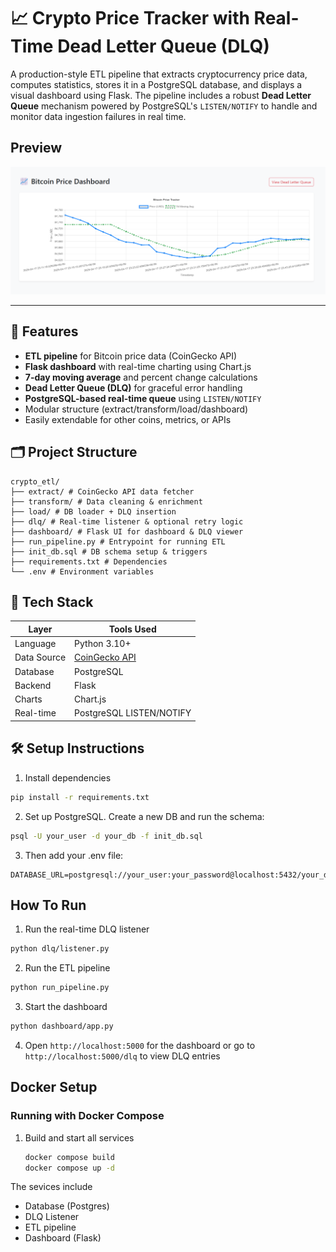 # 📈 Crypto Price Tracker with Real-Time Dead Letter Queue (DLQ)

A production-style ETL pipeline that extracts cryptocurrency price data, 
computes statistics, stores it in a PostgreSQL database, and displays a 
visual dashboard using Flask. The pipeline includes a robust **Dead Letter Queue** 
mechanism powered by PostgreSQL's `LISTEN/NOTIFY` to handle and monitor 
data ingestion failures in real time.

## Preview

![dashboard](docs/assets/preview.png)

---

## 🚀 Features

- **ETL pipeline** for Bitcoin price data (CoinGecko API)
- **Flask dashboard** with real-time charting using Chart.js
- **7-day moving average** and percent change calculations
- **Dead Letter Queue (DLQ)** for graceful error handling
- **PostgreSQL-based real-time queue** using `LISTEN/NOTIFY`
- Modular structure (extract/transform/load/dashboard)
- Easily extendable for other coins, metrics, or APIs

## 🗂️ Project Structure

```
crypto_etl/ 
├── extract/ # CoinGecko API data fetcher
├── transform/ # Data cleaning & enrichment
├── load/ # DB loader + DLQ insertion
├── dlq/ # Real-time listener & optional retry logic
├── dashboard/ # Flask UI for dashboard & DLQ viewer
├── run_pipeline.py # Entrypoint for running ETL
├── init_db.sql # DB schema setup & triggers
├── requirements.txt # Dependencies
└── .env # Environment variables
```

## 🔧 Tech Stack

| Layer       | Tools Used                   |
|------------|-------------------------------|
| Language    | Python 3.10+                  |
| Data Source | [CoinGecko API](https://www.coingecko.com/en/api) |
| Database    | PostgreSQL                    |
| Backend     | Flask                         |
| Charts      | Chart.js                      |
| Real-time   | PostgreSQL LISTEN/NOTIFY      |


## 🛠️ Setup Instructions

1. Install dependencies

  ```bash
  pip install -r requirements.txt
  ```

2. Set up PostgreSQL. Create a new DB and run the schema:

  ```bash
  psql -U your_user -d your_db -f init_db.sql
  ```

3. Then add your .env file:

  ```env
  DATABASE_URL=postgresql://your_user:your_password@localhost:5432/your_db
  ```

## How To Run

1. Run the real-time DLQ listener

  ```bash
  python dlq/listener.py
  ```

2. Run the ETL pipeline

  ```bash
  python run_pipeline.py
  ```

3. Start the dashboard

  ```bash
  python dashboard/app.py
  ```

4. Open `http://localhost:5000` for the dashboard or go to `http://localhost:5000/dlq` to view DLQ entries

## Docker Setup

### Running with Docker Compose

1. Build and start all services

   ```bash
   docker compose build
   docker compose up -d
   ```

The sevices include
   - Database (Postgres)
   - DLQ Listener
   - ETL pipeline
   - Dashboard (Flask)